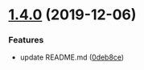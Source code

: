 # [1.4.0](https://github.com/TripleSpeeder/ens-updater/compare/v1.3.2...v1.4.0) (2019-12-06)


### Features

* update README.md ([0deb8ce](https://github.com/TripleSpeeder/ens-updater/commit/0deb8ce3ef4711665cbcaa2e7c75e703c339d003))

